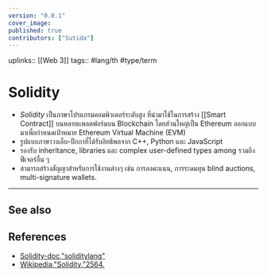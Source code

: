 ```yaml
---
version: "0.0.1"
cover_image:
published: true
contributors: ["Sutida"]
---
```

uplinks:: [[Web 3]]
tags:: #lang/th #type/term

# Solidity
- *Solidity* เป็นภาษาโปรแกรมคอมพิวเตอร์ระดับสูง ที่นำมาใช้ในการสร้าง [[Smart Contract]] บนหลายเเพลตฟอร์มบน Blockchain โดยส่วนใหญ่เป็น Ethereum ออกแบบมาเพื่อกำหนดเป้าหมาย Ethereum Virtual Machine (EVM)
- รูปแบบภาษาวงเล็บ-ปีกกาที่ได้รับอิทธิพลจาก C++, Python และ JavaScript 
- รองรับ inheritance, libraries และ  complex user-defined types among รวมถึงฟีเจอร์อื่น ๆ
- สามารถสร้างสัญญาสำหรับการใช้งานต่างๆ เช่น การลงคะแนน, การระดมทุน blind auctions, multi-signature wallets. 
---
## See also
## References
- [Solidity-doc,"soliditylang"](https://docs.soliditylang.org/en/v0.8.13/)
- [Wikipedia,"Solidity,"2564.](https://th.wikipedia.org/wiki/%E0%B8%8B%E0%B8%AD%E0%B8%A5%E0%B8%B4%E0%B8%94%E0%B8%B4%E0%B8%95%E0%B8%B5)
